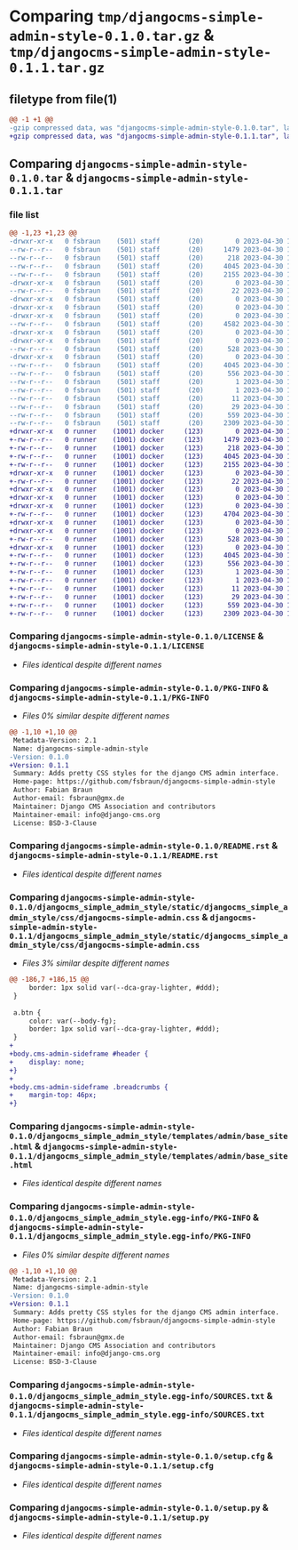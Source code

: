 # Comparing `tmp/djangocms-simple-admin-style-0.1.0.tar.gz` & `tmp/djangocms-simple-admin-style-0.1.1.tar.gz`

## filetype from file(1)

```diff
@@ -1 +1 @@
-gzip compressed data, was "djangocms-simple-admin-style-0.1.0.tar", last modified: Sun Apr 30 16:49:40 2023, max compression
+gzip compressed data, was "djangocms-simple-admin-style-0.1.1.tar", last modified: Sun Apr 30 17:13:17 2023, max compression
```

## Comparing `djangocms-simple-admin-style-0.1.0.tar` & `djangocms-simple-admin-style-0.1.1.tar`

### file list

```diff
@@ -1,23 +1,23 @@
-drwxr-xr-x   0 fsbraun    (501) staff       (20)        0 2023-04-30 16:49:40.258438 djangocms-simple-admin-style-0.1.0/
--rw-r--r--   0 fsbraun    (501) staff       (20)     1479 2023-04-30 16:44:00.000000 djangocms-simple-admin-style-0.1.0/LICENSE
--rw-r--r--   0 fsbraun    (501) staff       (20)      218 2023-04-30 14:54:14.000000 djangocms-simple-admin-style-0.1.0/MANIFEST.in
--rw-r--r--   0 fsbraun    (501) staff       (20)     4045 2023-04-30 16:49:40.258505 djangocms-simple-admin-style-0.1.0/PKG-INFO
--rw-r--r--   0 fsbraun    (501) staff       (20)     2155 2023-04-30 16:38:49.000000 djangocms-simple-admin-style-0.1.0/README.rst
-drwxr-xr-x   0 fsbraun    (501) staff       (20)        0 2023-04-30 16:49:40.256591 djangocms-simple-admin-style-0.1.0/djangocms_simple_admin_style/
--rw-r--r--   0 fsbraun    (501) staff       (20)       22 2023-04-30 14:56:33.000000 djangocms-simple-admin-style-0.1.0/djangocms_simple_admin_style/__init__.py
-drwxr-xr-x   0 fsbraun    (501) staff       (20)        0 2023-04-30 16:49:40.255718 djangocms-simple-admin-style-0.1.0/djangocms_simple_admin_style/static/
-drwxr-xr-x   0 fsbraun    (501) staff       (20)        0 2023-04-30 16:49:40.255766 djangocms-simple-admin-style-0.1.0/djangocms_simple_admin_style/static/djangocms_simple_admin_style/
-drwxr-xr-x   0 fsbraun    (501) staff       (20)        0 2023-04-30 16:49:40.257905 djangocms-simple-admin-style-0.1.0/djangocms_simple_admin_style/static/djangocms_simple_admin_style/css/
--rw-r--r--   0 fsbraun    (501) staff       (20)     4582 2023-04-30 16:14:29.000000 djangocms-simple-admin-style-0.1.0/djangocms_simple_admin_style/static/djangocms_simple_admin_style/css/djangocms-simple-admin.css
-drwxr-xr-x   0 fsbraun    (501) staff       (20)        0 2023-04-30 16:49:40.255881 djangocms-simple-admin-style-0.1.0/djangocms_simple_admin_style/templates/
-drwxr-xr-x   0 fsbraun    (501) staff       (20)        0 2023-04-30 16:49:40.258195 djangocms-simple-admin-style-0.1.0/djangocms_simple_admin_style/templates/admin/
--rw-r--r--   0 fsbraun    (501) staff       (20)      528 2023-04-30 14:49:14.000000 djangocms-simple-admin-style-0.1.0/djangocms_simple_admin_style/templates/admin/base_site.html
-drwxr-xr-x   0 fsbraun    (501) staff       (20)        0 2023-04-30 16:49:40.257728 djangocms-simple-admin-style-0.1.0/djangocms_simple_admin_style.egg-info/
--rw-r--r--   0 fsbraun    (501) staff       (20)     4045 2023-04-30 16:49:40.000000 djangocms-simple-admin-style-0.1.0/djangocms_simple_admin_style.egg-info/PKG-INFO
--rw-r--r--   0 fsbraun    (501) staff       (20)      556 2023-04-30 16:49:40.000000 djangocms-simple-admin-style-0.1.0/djangocms_simple_admin_style.egg-info/SOURCES.txt
--rw-r--r--   0 fsbraun    (501) staff       (20)        1 2023-04-30 16:49:40.000000 djangocms-simple-admin-style-0.1.0/djangocms_simple_admin_style.egg-info/dependency_links.txt
--rw-r--r--   0 fsbraun    (501) staff       (20)        1 2023-04-30 14:56:39.000000 djangocms-simple-admin-style-0.1.0/djangocms_simple_admin_style.egg-info/not-zip-safe
--rw-r--r--   0 fsbraun    (501) staff       (20)       11 2023-04-30 16:49:40.000000 djangocms-simple-admin-style-0.1.0/djangocms_simple_admin_style.egg-info/requires.txt
--rw-r--r--   0 fsbraun    (501) staff       (20)       29 2023-04-30 16:49:40.000000 djangocms-simple-admin-style-0.1.0/djangocms_simple_admin_style.egg-info/top_level.txt
--rw-r--r--   0 fsbraun    (501) staff       (20)      559 2023-04-30 16:49:40.258717 djangocms-simple-admin-style-0.1.0/setup.cfg
--rw-r--r--   0 fsbraun    (501) staff       (20)     2309 2023-04-30 16:49:33.000000 djangocms-simple-admin-style-0.1.0/setup.py
+drwxr-xr-x   0 runner    (1001) docker     (123)        0 2023-04-30 17:13:16.999463 djangocms-simple-admin-style-0.1.1/
+-rw-r--r--   0 runner    (1001) docker     (123)     1479 2023-04-30 17:13:08.000000 djangocms-simple-admin-style-0.1.1/LICENSE
+-rw-r--r--   0 runner    (1001) docker     (123)      218 2023-04-30 17:13:08.000000 djangocms-simple-admin-style-0.1.1/MANIFEST.in
+-rw-r--r--   0 runner    (1001) docker     (123)     4045 2023-04-30 17:13:16.999463 djangocms-simple-admin-style-0.1.1/PKG-INFO
+-rw-r--r--   0 runner    (1001) docker     (123)     2155 2023-04-30 17:13:08.000000 djangocms-simple-admin-style-0.1.1/README.rst
+drwxr-xr-x   0 runner    (1001) docker     (123)        0 2023-04-30 17:13:16.999463 djangocms-simple-admin-style-0.1.1/djangocms_simple_admin_style/
+-rw-r--r--   0 runner    (1001) docker     (123)       22 2023-04-30 17:13:08.000000 djangocms-simple-admin-style-0.1.1/djangocms_simple_admin_style/__init__.py
+drwxr-xr-x   0 runner    (1001) docker     (123)        0 2023-04-30 17:13:16.999463 djangocms-simple-admin-style-0.1.1/djangocms_simple_admin_style/static/
+drwxr-xr-x   0 runner    (1001) docker     (123)        0 2023-04-30 17:13:16.999463 djangocms-simple-admin-style-0.1.1/djangocms_simple_admin_style/static/djangocms_simple_admin_style/
+drwxr-xr-x   0 runner    (1001) docker     (123)        0 2023-04-30 17:13:16.999463 djangocms-simple-admin-style-0.1.1/djangocms_simple_admin_style/static/djangocms_simple_admin_style/css/
+-rw-r--r--   0 runner    (1001) docker     (123)     4704 2023-04-30 17:13:08.000000 djangocms-simple-admin-style-0.1.1/djangocms_simple_admin_style/static/djangocms_simple_admin_style/css/djangocms-simple-admin.css
+drwxr-xr-x   0 runner    (1001) docker     (123)        0 2023-04-30 17:13:16.999463 djangocms-simple-admin-style-0.1.1/djangocms_simple_admin_style/templates/
+drwxr-xr-x   0 runner    (1001) docker     (123)        0 2023-04-30 17:13:16.999463 djangocms-simple-admin-style-0.1.1/djangocms_simple_admin_style/templates/admin/
+-rw-r--r--   0 runner    (1001) docker     (123)      528 2023-04-30 17:13:08.000000 djangocms-simple-admin-style-0.1.1/djangocms_simple_admin_style/templates/admin/base_site.html
+drwxr-xr-x   0 runner    (1001) docker     (123)        0 2023-04-30 17:13:16.999463 djangocms-simple-admin-style-0.1.1/djangocms_simple_admin_style.egg-info/
+-rw-r--r--   0 runner    (1001) docker     (123)     4045 2023-04-30 17:13:16.000000 djangocms-simple-admin-style-0.1.1/djangocms_simple_admin_style.egg-info/PKG-INFO
+-rw-r--r--   0 runner    (1001) docker     (123)      556 2023-04-30 17:13:16.000000 djangocms-simple-admin-style-0.1.1/djangocms_simple_admin_style.egg-info/SOURCES.txt
+-rw-r--r--   0 runner    (1001) docker     (123)        1 2023-04-30 17:13:16.000000 djangocms-simple-admin-style-0.1.1/djangocms_simple_admin_style.egg-info/dependency_links.txt
+-rw-r--r--   0 runner    (1001) docker     (123)        1 2023-04-30 17:13:16.000000 djangocms-simple-admin-style-0.1.1/djangocms_simple_admin_style.egg-info/not-zip-safe
+-rw-r--r--   0 runner    (1001) docker     (123)       11 2023-04-30 17:13:16.000000 djangocms-simple-admin-style-0.1.1/djangocms_simple_admin_style.egg-info/requires.txt
+-rw-r--r--   0 runner    (1001) docker     (123)       29 2023-04-30 17:13:16.000000 djangocms-simple-admin-style-0.1.1/djangocms_simple_admin_style.egg-info/top_level.txt
+-rw-r--r--   0 runner    (1001) docker     (123)      559 2023-04-30 17:13:16.999463 djangocms-simple-admin-style-0.1.1/setup.cfg
+-rw-r--r--   0 runner    (1001) docker     (123)     2309 2023-04-30 17:13:08.000000 djangocms-simple-admin-style-0.1.1/setup.py
```

### Comparing `djangocms-simple-admin-style-0.1.0/LICENSE` & `djangocms-simple-admin-style-0.1.1/LICENSE`

 * *Files identical despite different names*

### Comparing `djangocms-simple-admin-style-0.1.0/PKG-INFO` & `djangocms-simple-admin-style-0.1.1/PKG-INFO`

 * *Files 0% similar despite different names*

```diff
@@ -1,10 +1,10 @@
 Metadata-Version: 2.1
 Name: djangocms-simple-admin-style
-Version: 0.1.0
+Version: 0.1.1
 Summary: Adds pretty CSS styles for the django CMS admin interface.
 Home-page: https://github.com/fsbraun/djangocms-simple-admin-style
 Author: Fabian Braun
 Author-email: fsbraun@gmx.de
 Maintainer: Django CMS Association and contributors
 Maintainer-email: info@django-cms.org
 License: BSD-3-Clause
```

### Comparing `djangocms-simple-admin-style-0.1.0/README.rst` & `djangocms-simple-admin-style-0.1.1/README.rst`

 * *Files identical despite different names*

### Comparing `djangocms-simple-admin-style-0.1.0/djangocms_simple_admin_style/static/djangocms_simple_admin_style/css/djangocms-simple-admin.css` & `djangocms-simple-admin-style-0.1.1/djangocms_simple_admin_style/static/djangocms_simple_admin_style/css/djangocms-simple-admin.css`

 * *Files 3% similar despite different names*

```diff
@@ -186,7 +186,15 @@
     border: 1px solid var(--dca-gray-lighter, #ddd);
 }
 
 a.btn {
     color: var(--body-fg);
     border: 1px solid var(--dca-gray-lighter, #ddd);
 }
+
+body.cms-admin-sideframe #header {
+    display: none;
+}
+
+body.cms-admin-sideframe .breadcrumbs {
+    margin-top: 46px;
+}
```

### Comparing `djangocms-simple-admin-style-0.1.0/djangocms_simple_admin_style/templates/admin/base_site.html` & `djangocms-simple-admin-style-0.1.1/djangocms_simple_admin_style/templates/admin/base_site.html`

 * *Files identical despite different names*

### Comparing `djangocms-simple-admin-style-0.1.0/djangocms_simple_admin_style.egg-info/PKG-INFO` & `djangocms-simple-admin-style-0.1.1/djangocms_simple_admin_style.egg-info/PKG-INFO`

 * *Files 0% similar despite different names*

```diff
@@ -1,10 +1,10 @@
 Metadata-Version: 2.1
 Name: djangocms-simple-admin-style
-Version: 0.1.0
+Version: 0.1.1
 Summary: Adds pretty CSS styles for the django CMS admin interface.
 Home-page: https://github.com/fsbraun/djangocms-simple-admin-style
 Author: Fabian Braun
 Author-email: fsbraun@gmx.de
 Maintainer: Django CMS Association and contributors
 Maintainer-email: info@django-cms.org
 License: BSD-3-Clause
```

### Comparing `djangocms-simple-admin-style-0.1.0/djangocms_simple_admin_style.egg-info/SOURCES.txt` & `djangocms-simple-admin-style-0.1.1/djangocms_simple_admin_style.egg-info/SOURCES.txt`

 * *Files identical despite different names*

### Comparing `djangocms-simple-admin-style-0.1.0/setup.cfg` & `djangocms-simple-admin-style-0.1.1/setup.cfg`

 * *Files identical despite different names*

### Comparing `djangocms-simple-admin-style-0.1.0/setup.py` & `djangocms-simple-admin-style-0.1.1/setup.py`

 * *Files identical despite different names*

